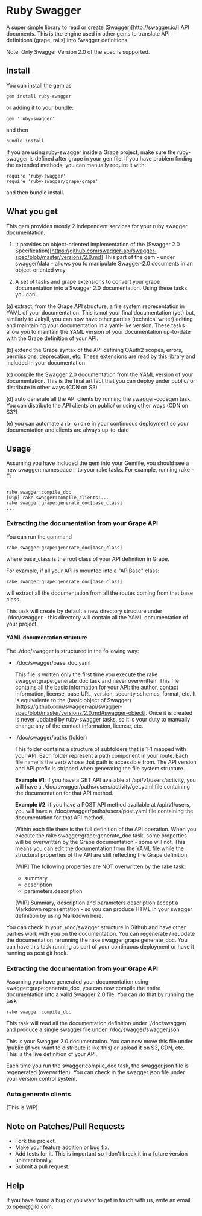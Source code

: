 # Ruby Swagger

A super simple library to read or create (Swagger)[http://swagger.io/] API documents.
This is the engine used in other gems to translate API definitions (grape, rails) into Swagger definitions.

Note: Only Swagger Version 2.0 of the spec is supported.

## Install

You can install the gem as

```
gem install ruby-swagger
```

or adding it to your bundle:

```
gem 'ruby-swagger'
```

and then

```
bundle install
```

If you are using ruby-swagger inside a Grape project, make sure the ruby-swagger is defined after grape in your gemfile.
If you have problem finding the extended methods, you can manually require it with:

```
require 'ruby-swagger'
require 'ruby-swagger/grape/grape'
```

and then bundle install.

## What you get

This gem provides mostly 2 independent services for your ruby swagger documentation.

1. It provides an object-oriented implementation of the (Swagger 2.0 Specification)[https://github.com/swagger-api/swagger-spec/blob/master/versions/2.0.md] This part of the gem - under swagger/data - allows you to manipulate Swagger-2.0 documents in an object-oriented way

2. A set of tasks and grape extensions to convert your grape documentation into a Swagger 2.0 documentation. Using these tasks you can:

  (a) extract, from the Grape API structure, a file system representation in YAML of your documentation. 
This is not your final documentation (yet) but, similarly to Jakyll, you can now have other parties (technical writer) editing and maintaining
your documentation in a yaml-like version. These tasks allow you to maintain the YAML version of your documentation up-to-date with the Grape definition of your API.

  (b) extend the Grape syntax of the API defining OAuth2 scopes, errors, permissions, deprecation, etc. These extensions are read by this library
and included in your documentation

  (c) compile the Swagger 2.0 documentation from the YAML version of your documentation. This is the final artifact that you can deploy
under public/ or distribute in other ways (CDN on S3)

  (d) auto generate all the API clients by running the swagger-codegen task. You can distribute the API clients on public/ or using other ways (CDN on S3?)

  (e) you can automate a+b+c+d+e in your continuous deployment so your documentation and clients are always up-to-date

## Usage

Assuming you have included the gem into your Gemfile, you should see a new swagger: namespace into your rake tasks. For example, running rake -T:

```
...
rake swagger:compile_doc                                   
[wip] rake swagger:compile_clients:...
rake swagger:grape:generate_doc[base_class]               
...
```

### Extracting the documentation from your Grape API

You can run the command

```
rake swagger:grape:generate_doc[base_class]  
```

where base_class is the root class of your API definition in Grape.
 
For example, if all your API is mounted into a "APIBase" class:
 
```
rake swagger:grape:generate_doc[base_class]  
```

will extract all the documentation from all the routes coming from that base class.

This task will create by default a new directory structure under ./doc/swagger - this directory will contain all the YAML documentation of your project.

#### YAML documentation structure

The ./doc/swagger is structured in the following way:

* ./doc/swagger/base_doc.yaml 

  This file is written only the first time you execute the rake swagger:grape:generate_doc task and never overwritten. This file contains
all the basic information for your API: the author, contact information, license, base URL, version, security schemes, format, etc.
It is equivalente to the (basic object of Swagger)[https://github.com/swagger-api/swagger-spec/blob/master/versions/2.0.md#swagger-object].
Once it is created is never updated by ruby-swagger tasks, so it is your duty to manually change any of the contact information, license, etc.

* ./doc/swagger/paths (folder)

  This folder contains a structure of subfolders that is 1-1 mapped with your API. Each folder represent a path component in your route.
Each file name is the verb whose that path is accessible from. The API version and API prefix is stripped when generating the file system structure.

  **Example #1**: if you have a GET API available at /api/v1/users/activity, you will have a ./doc/swagger/paths/users/activity/get.yaml file containing the documentation for that API method.
  
  **Example #2**: if you have a POST API method available at /api/v1/users, you will have a ./doc/swagger/paths/users/post.yaml file containing the documentation for that API method.

  Within each file there is the full definition of the API operation. When you execute the rake swagger:grape:generate_doc task,
some properties will be overwritten by the Grape documentation - some will not. This means you can edit the documentation from the YAML file
while the structural properties of the API are still reflecting the Grape definition.

  [WIP] The following properties are NOT overwritten by the rake task:

  * summary
  * description
  * parameters.description

  [WIP] Summary, description and parameters description accept a Markdown representation - so you can produce HTML in your swagger definition by using Markdown here.

You can check in your ./doc/swagger structure in Github and have other parties work with you on the documentation.
You can regenerate / reupdate the documentation rerunning the rake swagger:grape:generate_doc. You can have this task running as part of
your continuous deployment or have it running as post git hook.

### Extracting the documentation from your Grape API

Assuming you have generated your documentation using swagger:grape:generate_doc, you can now compile the entire documentation into a valid
Swagger 2.0 file. You can do that by running the task

```
rake swagger:compile_doc
```

This task will read all the documentation definition under ./doc/swagger/ and produce a single swagger file under ./doc/swagger/swagger.json

This is your Swagger 2.0 documentation. You can now move this file under /public (if you want to distribute it like this) or upload it
on S3, CDN, etc. This is the live definition of your API.

Each time you run the swagger:compile_doc task, the swagger.json file is regenerated (overwritten). You can check in the swagger.json file under your version control system.

### Auto generate clients

(This is WIP)


## Note on Patches/Pull Requests

* Fork the project.
* Make your feature addition or bug fix.
* Add tests for it. This is important so I don't break it in a future version unintentionally.
* Submit a pull request.

## Help

If you have found a bug or you want to get in touch with us, write an email to <open@gild.com>.

